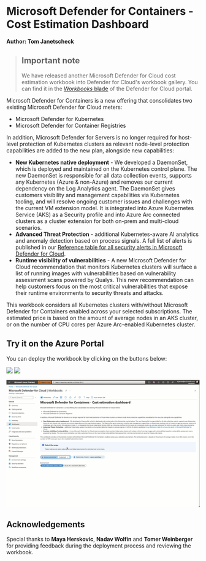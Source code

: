 # Microsoft Defender for Containers - Cost Estimation Dashboard

**Author: Tom Janetscheck**

> ## Important note
>  
> We have released another Microsoft Defender for Cloud cost estimation workbook into Defender for Cloud's workbook gallery. You can find it in the [*Workbooks* blade](https://portal.azure.com/#view/Microsoft_Azure_Security/SecurityMenuBlade/~/28) of the Defender for Cloud portal.
>

Microsoft Defender for Containers is a new offering that consolidates two existing Microsoft Defender for Cloud meters:

* Microsoft Defender for Kubernetes
* Microsoft Defender for Container Registries

In addition, Microsoft Defender for Servers is no longer required for host-level protection of Kubernetes clusters as relevant node-level protection capabilities are added to the new plan, alongside new capabilities:

* **New Kubernetes native deployment** - We developed a DaemonSet, which is deployed and maintained on the Kubernetes control plane. The new DaemonSet is responsible for all data collection events, supports any Kubernetes (Azure & non-Azure) and removes our current dependency on the Log Analytics agent. The DaemonSet gives customers visibility and management capabilities via Kubernetes tooling, and will resolve ongoing customer issues and challenges with the current VM extension model. It is integrated into Azure Kubernetes Service (AKS) as a Security profile and into Azure Arc connected clusters as a cluster extension for both on-prem and multi-cloud scenarios.
* **Advanced Threat Protection** - additional Kubernetes-aware AI analytics and anomaly detection based on process signals. A full list of alerts is published in our [Reference table for all security alerts in Microsoft Defender for Cloud](https://docs.microsoft.com/azure/defender-for-cloud/alerts-reference?WT.mc_id=Portal-fx#alerts-k8scluster).
* **Runtime visibility of vulnerabilities** - A new Microsoft Defender for Cloud recommendation that monitors Kubernetes clusters will surface a list of running images with vulnerabilities based on vulnerability assessment scans powered by Qualys. This new recommendation can help customers focus on the most critical vulnerabilities that expose their runtime environments to security threats and attacks.

This workbook considers all Kubernetes clusters with/without Microsoft Defender for Containers enabled across your selected subscriptions. The estimated price is based on the amount of average nodes in an AKS cluster, or on the number of CPU cores per Azure Arc-enabled Kubernetes cluster.



## Try it on the Azure Portal

You can deploy the workbook by clicking on the buttons below:

<a href="https://aka.ms/AAevx95" target="_blank"><img src="https://aka.ms/deploytoazurebutton"/></a>
<a href="https://aka.ms/AAevx98" target="_blank"><img src="https://aka.ms/deploytoazuregovbutton"/></a>

![Overview](./dashboard.gif)

## Acknowledgements
Special thanks to **Maya Herskovic**, **Nadav Wolfin** and **Tomer Weinberger** for providing feedback during the deployment process and reviewing the workbook.
